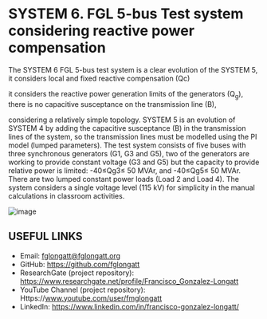 # SYSTEM 6.	FGL 5-bus Test system considering reactive power compensation
The SYSTEM 6 FGL 5-bus test system is a clear evolution of the SYSTEM 5, it considers local and fixed reactive compensation (Qc)

it considers the reactive power generation limits of the generators (Q<sub>g</sub>), there is no capacitive susceptance on the transmission line (B), 


considering a relatively simple topology. SYSTEM 5 is an evolution of SYSTEM 4 by adding the capacitive susceptance (B) in the transmission lines of the system, so the transmission lines must be modelled using the PI model (lumped parameters). The test system consists of five buses with three synchronous generators (G1, G3 and G5), two of the generators are working to provide constant voltage (G3 and G5) but the capacity to provide relative power is limited: -40≤Qg3≤ 50 MVAr, and -40≤Qg5≤ 50 MVAr. There are two lumped constant power loads (Load 2 and Load 4). The system considers a single voltage level (115 kV) for simplicity in the manual calculations in classroom activities.




![image](https://github.com/fglongatt/FGL_Test_Systems/assets/16779213/80ebb0c0-e352-41e5-9cff-b44cbbf67cf2)



## USEFUL LINKS
- Email: fglongatt@fglongatt.org
- GitHub: https://github.com/fglongatt 
- ResearchGate (project repository): https://www.researchgate.net/profile/Francisco_Gonzalez-Longatt 
- YouTube Channel (project repository): Https://www.youtube.com/user/fmglongatt
- LinkedIn: https://www.linkedin.com/in/francisco-gonzalez-longatt/

